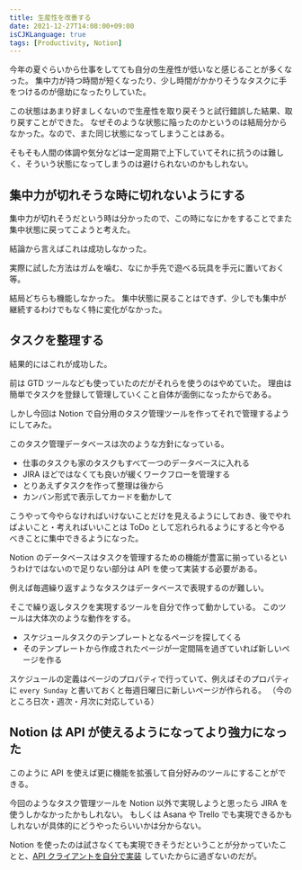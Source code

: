 ```yaml
---
title: 生産性を改善する
date: 2021-12-27T14:08:00+09:00
isCJKLanguage: true
tags: [Productivity, Notion]
---
```


今年の夏ぐらいから仕事をしてても自分の生産性が低いなと感じることが多くなった。
集中力が持つ時間が短くなったり、少し時間がかかりそうなタスクに手をつけるのが億劫になったりしていた。

この状態はあまり好ましくないので生産性を取り戻そうと試行錯誤した結果、取り戻すことができた。
なぜそのような状態に陥ったのかというのは結局分からなかった。なので、また同じ状態になってしまうことはある。

そもそも人間の体調や気分などは一定周期で上下していてそれに抗うのは難しく、そういう状態になってしまうのは避けられないのかもしれない。

## 集中力が切れそうな時に切れないようにする

集中力が切れそうだという時は分かったので、この時になにかをすることでまた集中状態に戻ってこようと考えた。

結論から言えばこれは成功しなかった。

実際に試した方法はガムを噛む、なにか手先で遊べる玩具を手元に置いておく等。

結局どちらも機能しなかった。
集中状態に戻ることはできず、少しでも集中が継続するわけでもなく特に変化がなかった。

## タスクを整理する

結果的にはこれが成功した。

前は GTD ツールなども使っていたのだがそれらを使うのはやめていた。
理由は簡単でタスクを登録して管理していくこと自体が面倒になったからである。

しかし今回は Notion で自分用のタスク管理ツールを作ってそれで管理するようにしてみた。

このタスク管理データベースは次のような方針になっている。

- 仕事のタスクも家のタスクもすべて一つのデータベースに入れる
- JIRA ほどではなくても良いが緩くワークフローを管理する
- とりあえずタスクを作って整理は後から
- カンバン形式で表示してカードを動かして

こうやって今やらなければいけないことだけを見えるようにしておき、後でやればよいこと・考えればいいことは ToDo として忘れられるようにすると今やるべきことに集中できるようになった。

Notion のデータベースはタスクを管理するための機能が豊富に揃っているというわけではないので足りない部分は API を使って実装する必要がある。

例えば毎週繰り返すようなタスクはデータベースで表現するのが難しい。

そこで繰り返しタスクを実現するツールを自分で作って動かしている。
このツールは大体次のような動作をする。

- スケジュールタスクのテンプレートとなるページを探してくる
- そのテンプレートから作成されたページが一定間隔を過ぎていれば新しいページを作る

スケジュールの定義はページのプロパティで行っていて、例えばそのプロパティに `every Sunday` と書いておくと毎週日曜日に新しいページが作られる。
（今のところ日次・週次・月次に対応している）

## Notion は API が使えるようになってより強力になった

このように API を使えば更に機能を拡張して自分好みのツールにすることができる。

今回のようなタスク管理ツールを Notion 以外で実現しようと思ったら JIRA を使うしかなかったかもしれない。
もしくは Asana や Trello でも実現できるかもしれないが具体的にどうやったらいいかは分からない。

Notion を使ったのは試さなくても実現できそうだということが分かっていたことと、[API クライアントを自分で実装](https://github.com/f110/notion-api) していたからに過ぎないのだが。
